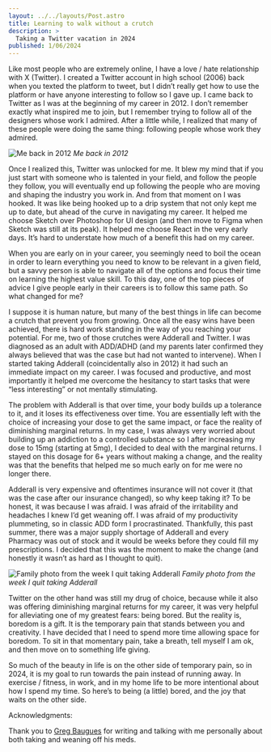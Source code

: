 ```yaml
---
layout: ../../layouts/Post.astro
title: Learning to walk without a crutch
description: >
  Taking a Twitter vacation in 2024
published: 1/06/2024
---
```


Like most people who are extremely online, I have a love / hate relationship with X (Twitter). I created a Twitter account in high school (2006) back when you texted the platform to tweet, but I didn’t really get how to use the platform or have anyone interesting to follow so I gave up. I came back to Twitter as I was at the beginning of my career in 2012. I don’t remember exactly what inspired me to join, but I remember trying to follow all of the designers whose work I admired. After a little while, I realized that many of these people were doing the same thing: following people whose work they admired.


![Me back in 2012](/images/ben-google-glass-2012.jpg)
*Me back in 2012*

Once I realized this, Twitter was unlocked for me. It blew my mind that if you just start with someone who is talented in your field, and follow the people they follow, you will eventually end up following the people who are moving and shaping the industry you work in. And from that moment on I was hooked. It was like being hooked up to a drip system that not only kept me up to date, but ahead of the curve in navigating my career. It helped me choose Sketch over Photoshop for UI design (and then move to Figma when Sketch was still at its peak). It helped me choose React in the very early days. It’s hard to understate how much of a benefit this had on my career.

When you are early on in your career, you seemingly need to boil the ocean in order to learn everything you need to know to be relevant in a given field, but a savvy person is able to navigate all of the options and focus their time on learning the highest value skill. To this day, one of the top pieces of advice I give people early in their careers is to follow this same path. So what changed for me?

I suppose it is human nature, but many of the best things in life can become a crutch that prevent you from growing. Once all the easy wins have been achieved, there is hard work standing in the way of you reaching your potential. For me, two of those crutches were Adderall and Twitter. I was diagnosed as an adult with ADD/ADHD (and my parents later confirmed they always believed that was the case but had not wanted to intervene). When I started taking Adderall (coincidentally also in 2012) it had such an immediate impact on my career. I was focused and productive, and most importantly it helped me overcome the hesitancy to start tasks that were “less interesting” or not mentally stimulating.

The problem with Adderall is that over time, your body builds up a tolerance to it, and it loses its effectiveness over time. You are essentially left with the choice of increasing your dose to get the same impact, or face the reality of diminishing marginal returns. In my case, I was always very worried about building up an addiction to a controlled substance so I after increasing my dose to 15mg (starting at 5mg), I decided to deal with the marginal returns. I stayed on this dosage for 6+ years without making a change, and the reality was that the benefits that helped me so much early on for me were no longer there.

Adderall is very expensive and oftentimes insurance will not cover it (that was the case after our insurance changed), so why keep taking it? To be honest, it was because I was afraid. I was afraid of the irritability and headaches I knew I’d get weaning off. I was afraid of my productivity plummeting, so in classic ADD form I procrastinated. Thankfully, this past summer, there was a major supply shortage of Adderall and every Pharmacy was out of stock and it would be weeks before they could fill my prescriptions. I decided that this was the moment to make the change (and honestly it wasn’t as hard as I thought to quit).

![Family photo from the week I quit taking Adderall](/images/family-photo.jpg)
*Family photo from the week I quit taking Adderall*

Twitter on the other hand was still my drug of choice, because while it also was offering diminishing marginal returns for my career, it was very helpful for alleviating one of my greatest fears: being bored. But the reality is, boredom is a gift. It is the temporary pain that stands between you and creativity. I have decided that I need to spend more time allowing space for boredom. To sit in that momentary pain, take a breath, tell myself I am ok, and then move on to something life giving.

So much of the beauty in life is on the other side of temporary pain, so in 2024, it is my goal to run towards the pain instead of running away. In exercise / fitness, in work, and in my home life to be more intentional about how I spend my time. So here’s to being (a little) bored, and the joy that waits on the other side.

Acknowledgments:

Thank you to [Greg Baugues](https://www.baugues.com/adhd-meds/) for writing and talking with me personally about both taking and weaning off his meds.
